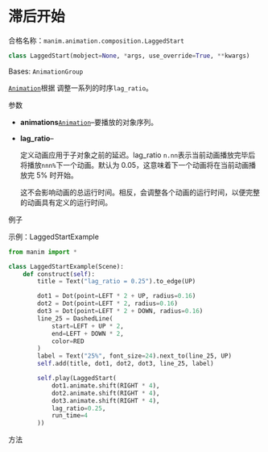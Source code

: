 # 滞后开始

合格名称：`manim.animation.composition.LaggedStart`

```py
class LaggedStart(mobject=None, *args, use_override=True, **kwargs)
```
Bases: `AnimationGroup`

[`Animation`]()根据 调整一系列的时序`lag_ratio`。

参数

- **animations**[`Animation`]()–要播放的对象序列。
- **lag_ratio**–

  定义动画应用于子对象之前的延迟。lag_ratio `n.nn`表示当前动画播放完毕后将播放`nnn%`下一个动画。默认为 0.05，这意味着下一个动画将在当前动画播放完 5% 时开始。

  这不会影响动画的总运行时间。相反，会调整各个动画的运行时间，以便完整的动画具有定义的运行时间。


例子

示例：LaggedStartExample 

```py
from manim import *

class LaggedStartExample(Scene):
    def construct(self):
        title = Text("lag_ratio = 0.25").to_edge(UP)

        dot1 = Dot(point=LEFT * 2 + UP, radius=0.16)
        dot2 = Dot(point=LEFT * 2, radius=0.16)
        dot3 = Dot(point=LEFT * 2 + DOWN, radius=0.16)
        line_25 = DashedLine(
            start=LEFT + UP * 2,
            end=LEFT + DOWN * 2,
            color=RED
        )
        label = Text("25%", font_size=24).next_to(line_25, UP)
        self.add(title, dot1, dot2, dot3, line_25, label)

        self.play(LaggedStart(
            dot1.animate.shift(RIGHT * 4),
            dot2.animate.shift(RIGHT * 4),
            dot3.animate.shift(RIGHT * 4),
            lag_ratio=0.25,
            run_time=4
        ))
```

方法
